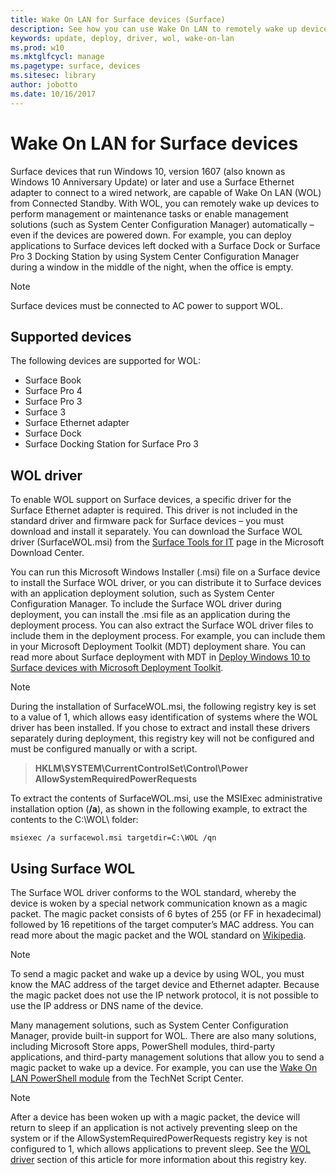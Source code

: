 ```yaml
---
title: Wake On LAN for Surface devices (Surface)
description: See how you can use Wake On LAN to remotely wake up devices to perform management or maintenance tasks, or to enable management solutions automatically – even if the devices are powered down.
keywords: update, deploy, driver, wol, wake-on-lan
ms.prod: w10
ms.mktglfcycl: manage
ms.pagetype: surface, devices
ms.sitesec: library
author: jobotto
ms.date: 10/16/2017
---
```


# Wake On LAN for Surface devices

Surface devices that run Windows 10, version 1607 (also known as Windows 10 Anniversary Update) or later and use a Surface Ethernet adapter to connect to a wired network, are capable of Wake On LAN (WOL) from Connected Standby. With WOL, you can remotely wake up devices to perform management or maintenance tasks or enable management solutions (such as System Center Configuration Manager) automatically – even if the devices are powered down. For example, you can deploy applications to Surface devices left docked with a Surface Dock or Surface Pro 3 Docking Station by using System Center Configuration Manager during a window in the middle of the night, when the office is empty.

>[!NOTE]
>Surface devices must be connected to AC power to support WOL.

## Supported devices

The following devices are supported for WOL:

* Surface Book
* Surface Pro 4
* Surface Pro 3
* Surface 3
* Surface Ethernet adapter
* Surface Dock
* Surface Docking Station for Surface Pro 3

## WOL driver

To enable WOL support on Surface devices, a specific driver for the Surface Ethernet adapter is required. This driver is not included in the standard driver and firmware pack for Surface devices – you must download and install it separately. You can download the Surface WOL driver (SurfaceWOL.msi) from the [Surface Tools for IT](https://www.microsoft.com/download/details.aspx?id=46703) page in the Microsoft Download Center.

You can run this Microsoft Windows Installer (.msi) file on a Surface device to install the Surface WOL driver, or you can distribute it to Surface devices with an application deployment solution, such as System Center Configuration Manager. To include the Surface WOL driver during deployment, you can install the .msi file as an application during the deployment process. You can also extract the Surface WOL driver files to include them in the deployment process. For example, you can include them in your Microsoft Deployment Toolkit (MDT) deployment share. You can read more about Surface deployment with MDT in [Deploy Windows 10 to Surface devices with Microsoft Deployment Toolkit](https://technet.microsoft.com/itpro/surface/deploy-windows-10-to-surface-devices-with-mdt).

>[!NOTE]
>During the installation of SurfaceWOL.msi, the following registry key is set to a value of 1, which allows easy identification of systems where the WOL driver has been installed. If you chose to extract and install these drivers separately during deployment, this registry key will not be configured and must be configured manually or with a script.

>**HKLM\SYSTEM\CurrentControlSet\Control\Power AllowSystemRequiredPowerRequests** 

To extract the contents of SurfaceWOL.msi, use the MSIExec administrative installation option (**/a**), as shown in the following example, to extract the contents to the C:\WOL\ folder:

   `msiexec /a surfacewol.msi targetdir=C:\WOL /qn`

## Using Surface WOL

The Surface WOL driver conforms to the WOL standard, whereby the device is woken by a special network communication known as a magic packet. The magic packet consists of 6 bytes of 255 (or FF in hexadecimal) followed by 16 repetitions of the target computer’s MAC address. You can read more about the magic packet and the WOL standard on [Wikipedia](https://wikipedia.org/wiki/Wake-on-LAN#Magic_packet).

>[!NOTE]
>To send a magic packet and wake up a device by using WOL, you must know the MAC address of the target device and Ethernet adapter. Because the magic packet does not use the IP network protocol, it is not possible to use the IP address or DNS name of the device.

Many management solutions, such as System Center Configuration Manager, provide built-in support for WOL. There are also many solutions, including Microsoft Store apps, PowerShell modules, third-party applications, and third-party management solutions that allow you to send a magic packet to wake up a device. For example, you can use the [Wake On LAN PowerShell module](https://gallery.technet.microsoft.com/scriptcenter/Wake-On-Lan-815424c4) from the TechNet Script Center. 

>[!NOTE]
>After a device has been woken up with a magic packet, the device will return to sleep if an application is not actively preventing sleep on the system or if the AllowSystemRequiredPowerRequests registry key is not configured to 1, which allows applications to prevent sleep. See the [WOL driver](#wol-driver) section of this article for more information about this registry key.
